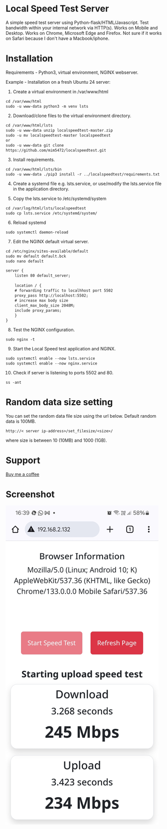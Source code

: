 # Local Speed Test Server
A simple speed test server using Python-flask/HTML/Javascript. 
Test bandwidth within your internal network via HTTP(s). Works on Mobile and Desktop. 
Works on Chrome, Microsoft Edge and Firefox. Not sure if it works on Safari because I don't have a Macbook/iphone.


# Installation
Requirements - Python3, virtual environment, NGINX webserver.

Example - Installation on a fresh Ubuntu 24 server:

1. Create a virtual environment in /var/www/html
```
cd /var/www/html
sudo -u www-data python3 -m venv lsts
```

2. Download/clone files to the virtual environment directory.
```
cd /var/www/html/lsts
sudo -u www-data unzip localspeedtest-master.zip
sudo -u mv localspeedtest-master localspeedtest
or
sudo -u www-data git clone https://github.com/mim5472/localspeedtest.git
```

3. Install requirements.
```
cd /var/www/html/lsts/bin
sudo -u www-data ./pip3 install -r ../localspeedtest/requirements.txt
```

4. Create a systemd file e.g. lsts.service, or use/modify the lsts.service file in the application directory.

5. Copy the lsts.service to /etc/systemd/system
```
cd /var/log/html/lsts/localspeedtest
sudo cp lsts.service /etc/systemd/system/
```

6. Reload systemd
```
sudo systemctl daemon-reload
```

7. Edit the NGINX default virtual server.
```
cd /etc/nginx/sites-available/default
sudo mv default default.bck
sudo nano default
```
```
server {
    listen 80 default_server;

    location / {
    # forwarding traffic to localhhost port 5502 
    proxy_pass http://localhost:5502;
    # increase max body size
    client_max_body_size 2048M;
    include proxy_params;
    }
}
```
8. Test the NGINX configuration.
```
sudo nginx -t
```
9. Start the Local Speed test application and NGINX.
```
sudo systemctl enable --now lsts.service
sudo systemctl enable --now nginx.service
```
10. Check if server is listening to ports 5502 and 80.
```
ss -ant 
```

# Random data size setting
You can set the random data file size using the url below. Default random data is 100MB.

```
http://< server ip-address>/set_filesize/<size>/
```

where size is between 10 (10MB) and 1000 (1GB).

# Support
[Buy me a coffee](https://buymeacoffee.com/nglusercom)

# Screenshot
![Local Speed Test](static/lsts_sample.jpg)